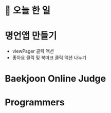 # :thought_balloon: __오늘 한 일__

# __명언앱 만들기__
* viewPager 클릭 액션
* 좋아요 클릭 및 북마크 클릭 액션 나누기
# __Baekjoon Online Judge__

# __Programmers__
